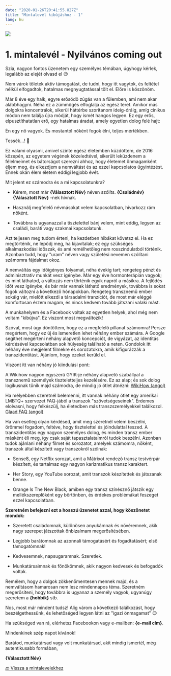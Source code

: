 ```yaml
---
date: "2020-01-26T20:41:55.827Z"
title: "Mintalevél kibújáshoz - 1"
lang: hu
---
```


<div class="header-image"><img src="assets/images/undraw_reading.svg" /></div>

# 1. mintalevél - Nyilvános coming out

Szia, nagyon fontos üzenetem egy személyes témában, úgyhogy kérlek, legalább az elejét olvasd el 😉

Nem várok tőletek aktív támogatást, de tudni, hogy itt vagytok, és feltétel nélkül elfogadtok, hatalmas megnyugtatással tölt el. Előre is köszönöm.

Már 8 éve egy halk, egyre erõsödõ zúgás van a fülemben, ami nem akar alábbhagyni. Néha ez a zümmögés elfoglalja az egész teret. Amikor más dolgokra koncentrálok, sikerül háttérbe szorítanom ideig-óráig, amíg cinikus módon nem találja újra módját, hogy ismét hangos legyen. Ez egy erős, elpusztíthatatlan erő, egy hatalmas áradat, amely egyetlen dolog felé hajt:

Én egy nő vagyok. És mostantól nőként fogok élni, teljes mértékben.

Tessék...! 🙂

Ez valami olyasmi, amivel szinte egész életemben küzdöttem, de 2016 közepén, az egyetem végének közeledtével, sikerült leküzdenem a félelmeimet és bátorságot szerezni ahhoz, hogy életemet önmagamként éljem meg, és elkezdjem a nemváltást és az ezzel kapcsolatos ügyintézést. Ennek okán élem életem eddigi legjobb évét.

Mit jelent ez számodra és a mi kapcsolatunkra?

* Kérem, most már **{Választott Név}** néven szólíts. **{Családnév} {Választott Név}** -nek hívnak.

* Használj megfelelő névmásokat velem kapcsolatban, hivarkozz rám nõként.

* Továbbra is ugyanazzal a tisztelettel bánj velem, mint eddig, legyen az családi, baráti vagy szakmai kapcsolatunk.

Azt teljesen meg tudom érteni, ha kezdetben hibákat követsz el. Ha ez megtörténik, ne lepődj meg, ha kijavítalak; ez egy szükséges alkalmazkodási időszak, és ami remélhetőleg nem rosszindulatból történik. Azonban tudd, hogy "uram" néven vagy születési nevemen szólítani számomra fájdalmat okoz.

A nemváltás egy időigényes folyamat, néha évekig tart; rengeteg pénzt és adminisztratív munkát vesz igénybe. Már egy éve hormonterápián vagyok; és mint láthatod, a változás nem történik egyik napról a másikra. A fejlődés időt vesz igénybe, és bár már vannak látható eredmények, továbbra is sokat fogok változni a következő hónapokban. Rengeteg transznemű ember sokáig vár, mielőtt elkezdi a társadalmi tranzíciót, de most már eléggé komfortosan érzem magam, és nincs kedvem tovább játszani valaki mást.

A munkahelyem és a Facebook voltak az egyetlen helyek, ahol még nem voltam "kibújva". Ez viszont most megváltozik!

Szóval, most úgy döntöttem, hogy ez a megfelelő pillanat számomra! Persze megértem, hogy ez új és ismeretlen lehet néhány ember számára. A Google segíthet megérteni néhány alapvető koncepciót, de vigyázat, az identitás kérdésével kapcsolatban sok hülyeség található a neten. Gondolok itt néhány éve megjelent filmekre és sorozatokra, amik kifigurázzák a transzidentitást. Ajánlom, hogy ezeket kerüld el.

Viszont itt van néhány jó kiindulási pont:

A Wikihow nagyon egyszerű GYIK-je néhány alapvető szabállyal a transznemű személyek tiszteletteljes kezelésére. Ez az alap; és sok dolog logikusnak tűnik majd számodra, de mindig jó ötlet átnézni: [WikiHow (angol)](http://www.wikihow.com/Respect-a-Transgender-Person)

Ha mélyebben szeretnél belemenni, itt vannak néhány ötlet egy amerikai LMBTQ+ szervezet FAQ-jából a transzok "szövetségeseinek". Érdemes elolvasni, hogy felkészülj, ha életedben más transzszemélyekkel találkozol. [Glaad FAQ (angol)](https://www.glaad.org/transgender/allies)

Ha van esetleg olyan kérdésed, amit meg szeretnél velem beszélni, örömmel fogadom, feltéve, hogy tisztelettel és jóindulattal teszed. A transzidentitás egy nagyon személyes dolog, és minden transz ember másként éli meg, így csak saját tapasztalataimról tudok beszélni. Azonban tudok ajánlani néhány filmet és sorozatot, amelyek számomra, nőként, transzok által készített vagy transzokról szólnak:

* Sense8, egy Netflix sorozat, amit a Mátrixot rendezõ transz testvérpár készített, és tartalmaz egy nagyon karizmatikus transz karaktert.

* Her Story, egy YouTube sorozat, amit transzok készítettek és játszanak benne.

* Orange Is The New Black, amiben egy transz színésznő játszik egy mellékszereplőként egy börtönben, és érdekes problémákat feszeget ezzel kapcsolatban.

**Szeretném befejezni ezt a hosszú üzenetet azzal, hogy köszönetet mondok:**

* Szeretett családomnak, különösen anyukámnak és nővéremnek, akik nagy szerepet játszottak önbizalmam megerősítésében.

* Legjobb barátomnak az azonnali támogatásért és fogadtatásért; első támogatómnak!

* Kedvesemnek, napsugaramnak. Szeretlek.

* Munkatársaimnak és főnökömnek, akik nagyon kedvesek és befogadók voltak.

Remélem, hogy a dolgok zökkenőmentesen mennek majd, és a nemváltásom hamarosan nem lesz mindennapos téma. Szeretném megerősíteni, hogy továbbra is ugyanaz a személy vagyok, ugyanúgy szeretem a **{hobbik}** stb.

Nos, most már mindent tudsz! Alig várom a következő találkozást, hogy beszélgethessünk, és lehetőséged legyen látni az "igazi önmagamat" 😉

Ha szükséged van rá, elérhetsz Facebookon vagy e-mailben: **{e-mail cím}**.

Mindenkinek szép napot kívánok!

Barátod, munkatársad vagy volt munkatársad, akit mindig ismertél, még autentikusabb formában,

**{Választott Név}**

[🔙 Vissza a mintalevelekhez](/#/entry?id=mintalevelek-kibujashoz)